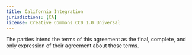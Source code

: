 ```yaml
---
title: California Integration
jurisdictions: [CA]
license: Creative Commons CC0 1.0 Universal
---
```


The parties intend the terms of this agreement as the final, complete, and only expression of their agreement about those terms.
